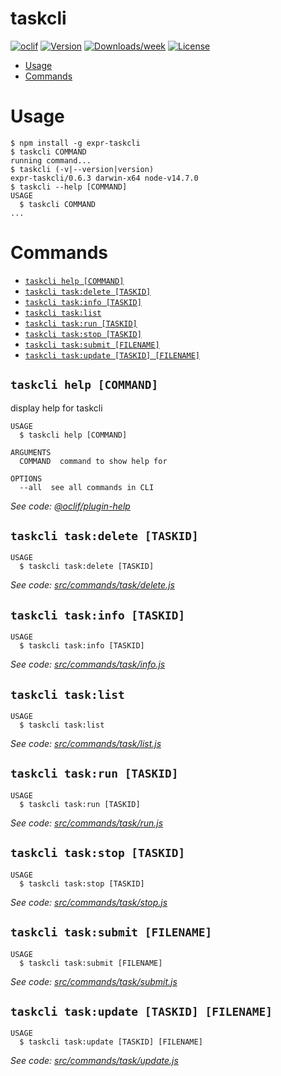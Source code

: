 taskcli
=======



[![oclif](https://img.shields.io/badge/cli-oclif-brightgreen.svg)](https://oclif.io)
[![Version](https://img.shields.io/npm/v/expr-taskcli.svg)](https://npmjs.org/package/expr-taskcli)
[![Downloads/week](https://img.shields.io/npm/dw/expr-taskcli.svg)](https://npmjs.org/package/expr-taskcli)
[![License](https://img.shields.io/npm/l/expr-taskcli.svg)](https://github.com/yjhatfdu/taskcli/blob/master/package.json)

<!-- toc -->
* [Usage](#usage)
* [Commands](#commands)
<!-- tocstop -->
# Usage
<!-- usage -->
```sh-session
$ npm install -g expr-taskcli
$ taskcli COMMAND
running command...
$ taskcli (-v|--version|version)
expr-taskcli/0.6.3 darwin-x64 node-v14.7.0
$ taskcli --help [COMMAND]
USAGE
  $ taskcli COMMAND
...
```
<!-- usagestop -->
# Commands
<!-- commands -->
* [`taskcli help [COMMAND]`](#taskcli-help-command)
* [`taskcli task:delete [TASKID]`](#taskcli-taskdelete-taskid)
* [`taskcli task:info [TASKID]`](#taskcli-taskinfo-taskid)
* [`taskcli task:list`](#taskcli-tasklist)
* [`taskcli task:run [TASKID]`](#taskcli-taskrun-taskid)
* [`taskcli task:stop [TASKID]`](#taskcli-taskstop-taskid)
* [`taskcli task:submit [FILENAME]`](#taskcli-tasksubmit-filename)
* [`taskcli task:update [TASKID] [FILENAME]`](#taskcli-taskupdate-taskid-filename)

## `taskcli help [COMMAND]`

display help for taskcli

```
USAGE
  $ taskcli help [COMMAND]

ARGUMENTS
  COMMAND  command to show help for

OPTIONS
  --all  see all commands in CLI
```

_See code: [@oclif/plugin-help](https://github.com/oclif/plugin-help/blob/v3.2.0/src/commands/help.ts)_

## `taskcli task:delete [TASKID]`

```
USAGE
  $ taskcli task:delete [TASKID]
```

_See code: [src/commands/task/delete.js](https://github.com/yjhatfdu/taskcli/blob/v0.6.3/src/commands/task/delete.js)_

## `taskcli task:info [TASKID]`

```
USAGE
  $ taskcli task:info [TASKID]
```

_See code: [src/commands/task/info.js](https://github.com/yjhatfdu/taskcli/blob/v0.6.3/src/commands/task/info.js)_

## `taskcli task:list`

```
USAGE
  $ taskcli task:list
```

_See code: [src/commands/task/list.js](https://github.com/yjhatfdu/taskcli/blob/v0.6.3/src/commands/task/list.js)_

## `taskcli task:run [TASKID]`

```
USAGE
  $ taskcli task:run [TASKID]
```

_See code: [src/commands/task/run.js](https://github.com/yjhatfdu/taskcli/blob/v0.6.3/src/commands/task/run.js)_

## `taskcli task:stop [TASKID]`

```
USAGE
  $ taskcli task:stop [TASKID]
```

_See code: [src/commands/task/stop.js](https://github.com/yjhatfdu/taskcli/blob/v0.6.3/src/commands/task/stop.js)_

## `taskcli task:submit [FILENAME]`

```
USAGE
  $ taskcli task:submit [FILENAME]
```

_See code: [src/commands/task/submit.js](https://github.com/yjhatfdu/taskcli/blob/v0.6.3/src/commands/task/submit.js)_

## `taskcli task:update [TASKID] [FILENAME]`

```
USAGE
  $ taskcli task:update [TASKID] [FILENAME]
```

_See code: [src/commands/task/update.js](https://github.com/yjhatfdu/taskcli/blob/v0.6.3/src/commands/task/update.js)_
<!-- commandsstop -->

